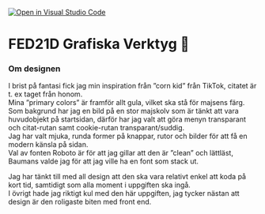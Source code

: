 [![Open in Visual Studio Code](https://classroom.github.com/assets/open-in-vscode-c66648af7eb3fe8bc4f294546bfd86ef473780cde1dea487d3c4ff354943c9ae.svg)](https://classroom.github.com/online_ide?assignment_repo_id=8483128&assignment_repo_type=AssignmentRepo)
# FED21D Grafiska Verktyg 🎨
### Om designen
I brist på fantasi fick jag min inspiration från ”corn kid” från TikTok, citatet är t. ex taget från honom.  
Mina ”primary colors” är framför allt gula, vilket ska stå för majsens färg.  
Som bakgrund har jag en bild på en stor majskolv som är tänkt att vara huvudobjekt på startsidan, därför har jag valt att göra menyn transparant och citat-rutan samt cookie-rutan transparant/suddig.  
Jag har valt mjuka, runda former på knappar, rutor och bilder för att få en modern känsla på sidan.  
Val av fonten Roboto är för att jag gillar att den är ”clean” och lättläst, Baumans valde jag för att jag ville ha en font som stack ut.  

Jag har tänkt till med all design att den ska vara relativt enkel att koda på kort tid, samtidigt som alla moment i uppgiften ska ingå.   
I övrigt hade jag riktigt kul med den här uppgiften, jag tycker nästan att design är den roligaste biten med front end.

